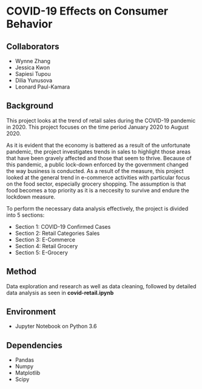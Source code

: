 # **COVID-19 Effects on Consumer Behavior**

## **Collaborators**


- Wynne Zhang
- Jessica Kwon
- Sapiesi Tupou
- Dilia Yunusova
- Leonard Paul-Kamara

## **Background**

This project looks at the trend of retail sales  during the COVID-19 pandemic in 2020. This project focuses on the time period January 2020 to August 2020. 

As it is evident that the economy is battered as a result of the unfortunate pandemic, the project investigates trends in sales to highlight those areas that have been gravely affected and those that seem to thrive. Because of this pandemic, a public lock-down enforced by the government changed the way business is conducted. As a result of the measure, this project looked at the general trend in e-commerce activities with particular focus on the food sector, especially grocery shopping. The assumption is that food becomes a top priority as it is a neccesity to survive and endure the lockdown measure.

To perform the necessary data analysis effectively, the project is divided into 5 sections:

* Section 1: COVID-19 Confirmed Cases
* Section 2:  Retail Categories Sales
* Section 3:  E-Commerce
* Section 4: Retail Grocery
* Section 5: E-Grocery

## **Method**

Data exploration and research as well as data cleaning, followed by detailed data analysis as seen in **covid-retail.ipynb**

## **Environment**

* Jupyter Notebook on Python 3.6

## **Dependencies**

* Pandas
* Numpy
* Matplotlib
* Scipy


